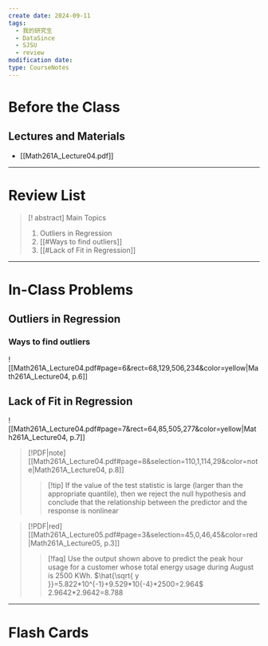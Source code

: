 ```yaml
---
create date: 2024-09-11
tags:
  - 我的研究生
  - DataSince
  - SJSU
  - review
modification date: 
type: CourseNotes
---
```


# Before the Class
## Lectures and Materials
- [[Math261A_Lecture04.pdf]]
---
# Review List
>[! abstract] Main Topics
>1. Outliers in Regression
>	1. [[#Ways to find outliers]]
>2. [[#Lack of Fit in Regression]]

---
# In-Class Problems
## Outliers in Regression
### Ways to find outliers
![[Math261A_Lecture04.pdf#page=6&rect=68,129,506,234&color=yellow|Math261A_Lecture04, p.6]]

## Lack of Fit in Regression
![[Math261A_Lecture04.pdf#page=7&rect=64,85,505,277&color=yellow|Math261A_Lecture04, p.7]]

> [!PDF|note] [[Math261A_Lecture04.pdf#page=8&selection=110,1,114,29&color=note|Math261A_Lecture04, p.8]]
>>[!tip] If the value of the test statistic is large (larger than the appropriate quantile), then we reject the null hypothesis and conclude that the relationship between the predictor and the response is nonlinear

> [!PDF|red] [[Math261A_Lecture05.pdf#page=3&selection=45,0,46,45&color=red|Math261A_Lecture05, p.3]]
> >[!faq] Use the output shown above to predict the peak hour usage for a customer whose total energy usage during August is 2500 KWh.
> > $\hat{\sqrt{ y }}=5.822*10^{-1}+9.529*10{-4}*2500=2.964$
> >2.9642*2.9642=8.788


---

# Flash Cards
